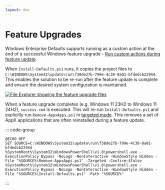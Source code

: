 ```yaml
---
layout: doc
---
```

# Feature Upgrades

Windows Enterprise Defaults supports running as a custom action at the end of a successful Windows feature upgrade - [Run custom actions during feature update](https://learn.microsoft.com/en-au/windows-hardware/manufacture/desktop/windows-setup-enable-custom-actions?view=windows-11).

When `Install-Defaults.ps1` runs, it copies the project files to `C:\WINDOWS\System32\update\run\f38de27b-799e-4c30-8a01-bfdedc622944`. This enables the solution to be re-run after the feature update is complete and ensure the desired system configuration is maintained. 

[![File Explorer showing the feature upgrade files](/assets/img/feature.png)](/assets/img/feature.png)

When a feature upgrade completes (e.g. Windows 11 23H2 to Windows 11 24H2), `success.cmd` is executed. This will re-run `Install-Defaults.ps1` and explicitly run `Remove-AppxApps.ps1` in [targeted mode](https://stealthpuppy.com/defaults/appxapps/#targeted-package-list). This removes a set of AppX applications that are often reinstalled during a feature update.

::: code-group
```batch [success.cmd]
@ECHO OFF
SET SOURCE=C:\WINDOWS\System32\update\run\f38de27b-799e-4c30-8a01-bfdedc622944
%SystemRoot%\System32\WindowsPowerShell\v1.0\powershell.exe -ExecutionPolicy Bypass -NoLogo -NonInteractive -WindowStyle Hidden -File "%SOURCE%\Remove-AppxApps.ps1" -Targeted -Confirm:$false
%SystemRoot%\System32\WindowsPowerShell\v1.0\powershell.exe -ExecutionPolicy Bypass -NoLogo -NonInteractive -WindowStyle Hidden -File "%SOURCE%\Install-Defaults.ps1" -Path "%SOURCE%"
```
:::
